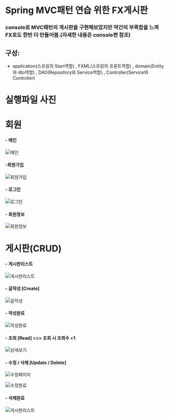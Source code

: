 # Spring MVC패턴 연습 위한 FX게시판

  

### console로 MVC패턴의 게시판을 구현해보았지만 약간의 부족함을 느껴 FX로도 한번 더 만들어봄.(자세한 내용은 console편 참조)

## 구성: 
- application(스프링의 Start역할) , FXML(스프링의 프론트역할) , domain(Entity와 dto역할) , DAO(Repository와 Service역할) , Controller(Service와 Controller)
#
#

# 실행파일 사진

# 회원

#### - 메인
![메인](https://user-images.githubusercontent.com/80736178/128502926-d629e6a1-d5a3-4205-bf56-28cf331d70ff.png)


#### -회원가입

![회원가입](https://user-images.githubusercontent.com/80736178/128503089-b89b60a4-e53b-422c-9b4b-7e6768511e77.png)


#### - 로그인


![로그인](https://user-images.githubusercontent.com/80736178/128503063-d78cc92b-ad9d-41d7-ad3d-85f9a78e1a62.png)


#### - 회원정보


![회원정보](https://user-images.githubusercontent.com/80736178/128502929-086b60f4-2774-4e8d-b802-1c04f4396fdd.png)


# 게시판(CRUD)


#### - 게시판리스트
![게시판리스트](https://user-images.githubusercontent.com/80736178/128502931-9f9cf0c4-cacf-4f90-b7b9-f514e6e143d3.png)

#### - 글작성 [Create]
![글작성](https://user-images.githubusercontent.com/80736178/128502932-f5031395-fb8d-41dc-8596-f81178b4e9be.png)

#### - 작성완료
![작성완료](https://user-images.githubusercontent.com/80736178/128502935-5beb29d1-48b8-4f30-a2c4-0de53f8f6036.png)

#### - 조회 [Read]  ==> 조회 시 조회수 +1
![상세보기](https://user-images.githubusercontent.com/80736178/128502936-be57522b-db02-42b4-8b0b-28109ff88c38.png)


#### - 수정 / 삭제 [Update / Delete]
![수정페이지](https://user-images.githubusercontent.com/80736178/128502939-b09a21fc-32b5-4812-ba5b-f22a17133ab5.png)

![수정완료](https://user-images.githubusercontent.com/80736178/128502940-6bc5ced3-0633-4ebe-9c14-6eb28674d16a.png)

#### - 삭제완료
![게시판리스트](https://user-images.githubusercontent.com/80736178/128502931-9f9cf0c4-cacf-4f90-b7b9-f514e6e143d3.png)
